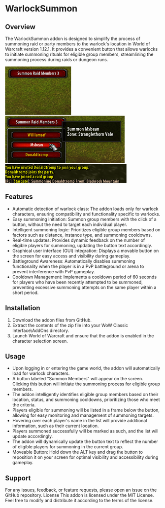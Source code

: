 # WarlockSummon 

## Overview
The WarlockSummon addon is designed to simplify the process of summoning raid or party members to the warlock's location in World of Warcraft version 1.12.1.
It provides a convenient button that allows warlocks to initiate summoning rituals for eligible group members, streamlining the summoning process during raids or dungeon runs.

![](warlocksummon.png)
![](warlocksummon2.png)
![](warlocksummon3.png)

## Features
+ Automatic detection of warlock class: The addon loads only for warlock characters, ensuring compatibility and functionality specific to warlocks.
+ Easy summoning initiation: Summon group members with the click of a button, without the need to target each individual player.
+ Intelligent summoning logic: Prioritizes eligible group members based on factors such as distance, instance type, and summoning cooldowns.
+ Real-time updates: Provides dynamic feedback on the number of eligible players for summoning, updating the button text accordingly.
+ Graphical user interface (GUI) integration: Displays a movable button on the screen for easy access and visibility during gameplay.
+ Battleground Awareness: Automatically disables summoning functionality when the player is in a PvP battleground or arena to prevent interference with PvP gameplay.
+ Cooldown Management: Implements a cooldown period of 60 seconds for players who have been recently attempted to be summoned, preventing excessive summoning attempts on the same player within a short period.

## Installation
1. Download the addon files from GitHub.
2. Extract the contents of the zip file into your WoW Classic Interface\AddOns directory. 
3. Launch World of Warcraft and ensure that the addon is enabled in the character selection screen.

## Usage
+ Upon logging in or entering the game world, the addon will automatically load for warlock characters.
+ A button labeled "Summon Members" will appear on the screen. Clicking this button will initiate the summoning process for eligible group members.
+ The addon intelligently identifies eligible group members based on their location, status, and summoning cooldowns, prioritizing those who meet the criteria.
+ Players eligible for summoning will be listed in a frame below the button, allowing for easy monitoring and management of summoning targets.
+ Hovering over each player's name in the list will provide additional information, such as their current location.
+ Players summoned successfully will be marked as such, and the list will update accordingly.
+ The addon will dynamically update the button text to reflect the number of eligible players for summoning in the current group.
+ Moveable Button: Hold down the ALT key and drag the button to reposition it on your screen for optimal visibility and accessibility during gameplay.


## Support
For any issues, feedback, or feature requests, please open an issue on the GitHub repository. 
License This addon is licensed under the MIT License. Feel free to modify and distribute it according to the terms of the license.

